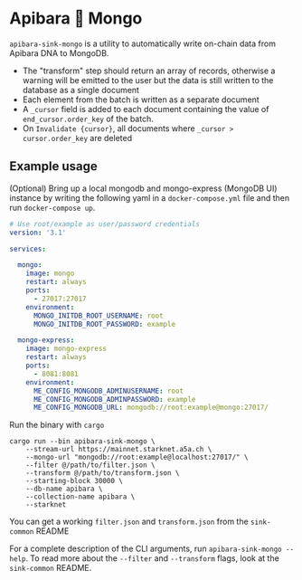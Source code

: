 # Apibara 🤝 Mongo

`apibara-sink-mongo` is a utility to automatically write on-chain data from Apibara DNA to MongoDB.

- The "transform" step should return an array of records, otherwise a warning will be emitted to the user but the data is still written to the database as a single document
- Each element from the batch is written as a separate document
- A `_cursor` field is added to each document containing the value of `end_cursor.order_key` of the batch.
- On `Invalidate {cursor}`, all documents where `_cursor > cursor.order_key` are deleted

## Example usage

(Optional) Bring up a local mongodb and mongo-express (MongoDB UI) instance by writing the following yaml in a `docker-compose.yml` file and then run `docker-compose up`.

```yml
# Use root/example as user/password credentials
version: '3.1'

services:

  mongo:
    image: mongo
    restart: always
    ports:
      - 27017:27017
    environment:
      MONGO_INITDB_ROOT_USERNAME: root
      MONGO_INITDB_ROOT_PASSWORD: example

  mongo-express:
    image: mongo-express
    restart: always
    ports:
      - 8081:8081
    environment:
      ME_CONFIG_MONGODB_ADMINUSERNAME: root
      ME_CONFIG_MONGODB_ADMINPASSWORD: example
      ME_CONFIG_MONGODB_URL: mongodb://root:example@mongo:27017/
```

Run the binary with `cargo`

```
cargo run --bin apibara-sink-mongo \
    --stream-url https://mainnet.starknet.a5a.ch \
    --mongo-url "mongodb://root:example@localhost:27017/" \
    --filter @/path/to/filter.json \
    --transform @/path/to/transform.json \
    --starting-block 30000 \
    --db-name apibara \
    --collection-name apibara \
    --starknet
```
You can get a working `filter.json` and `transform.json` from the `sink-common` README

For a complete description of the CLI arguments, run `apibara-sink-mongo --help`.
To read more about the `--filter` and `--transform` flags, look at the
`sink-common` README.
